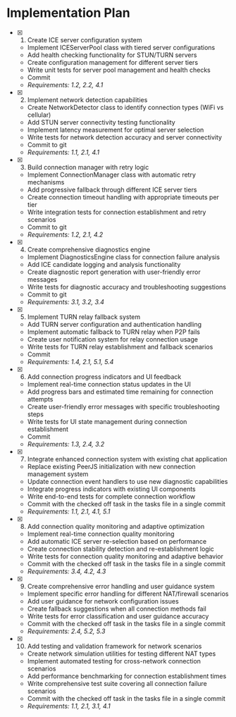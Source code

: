 # Implementation Plan

- [x] 1. Create ICE server configuration system
  - Implement ICEServerPool class with tiered server configurations
  - Add health checking functionality for STUN/TURN servers
  - Create configuration management for different server tiers
  - Write unit tests for server pool management and health checks
  - Commit
  - _Requirements: 1.2, 2.2, 4.1_

- [x] 2. Implement network detection capabilities
  - Create NetworkDetector class to identify connection types (WiFi vs cellular)
  - Add STUN server connectivity testing functionality
  - Implement latency measurement for optimal server selection
  - Write tests for network detection accuracy and server connectivity
  - Commit to git
  - _Requirements: 1.1, 2.1, 4.1_

- [x] 3. Build connection manager with retry logic
  - Implement ConnectionManager class with automatic retry mechanisms
  - Add progressive fallback through different ICE server tiers
  - Create connection timeout handling with appropriate timeouts per tier
  - Write integration tests for connection establishment and retry scenarios
  - Commit to git
  - _Requirements: 1.2, 2.1, 4.2_

- [x] 4. Create comprehensive diagnostics engine
  - Implement DiagnosticsEngine class for connection failure analysis
  - Add ICE candidate logging and analysis functionality
  - Create diagnostic report generation with user-friendly error messages
  - Write tests for diagnostic accuracy and troubleshooting suggestions
  - Commit to git
  - _Requirements: 3.1, 3.2, 3.4_

- [x] 5. Implement TURN relay fallback system
  - Add TURN server configuration and authentication handling
  - Implement automatic fallback to TURN relay when P2P fails
  - Create user notification system for relay connection usage
  - Write tests for TURN relay establishment and fallback scenarios
  - Commit
  - _Requirements: 1.4, 2.1, 5.1, 5.4_

- [x] 6. Add connection progress indicators and UI feedback
  - Implement real-time connection status updates in the UI
  - Add progress bars and estimated time remaining for connection attempts
  - Create user-friendly error messages with specific troubleshooting steps
  - Write tests for UI state management during connection establishment
  - Commit
  - _Requirements: 1.3, 2.4, 3.2_

- [x] 7. Integrate enhanced connection system with existing chat application
  - Replace existing PeerJS initialization with new connection management system
  - Update connection event handlers to use new diagnostic capabilities
  - Integrate progress indicators with existing UI components
  - Write end-to-end tests for complete connection workflow
  - Commit with the checked off task in the tasks file in a single commit
  - _Requirements: 1.1, 2.1, 4.1, 5.1_

- [x] 8. Add connection quality monitoring and adaptive optimization
  - Implement real-time connection quality monitoring
  - Add automatic ICE server re-selection based on performance
  - Create connection stability detection and re-establishment logic
  - Write tests for connection quality monitoring and adaptive behavior
  - Commit with the checked off task in the tasks file in a single commit
  - _Requirements: 3.4, 4.2, 4.3_

- [x] 9. Create comprehensive error handling and user guidance system
  - Implement specific error handling for different NAT/firewall scenarios
  - Add user guidance for network configuration issues
  - Create fallback suggestions when all connection methods fail
  - Write tests for error classification and user guidance accuracy
  - Commit with the checked off task in the tasks file in a single commit
  - _Requirements: 2.4, 5.2, 5.3_

- [x] 10. Add testing and validation framework for network scenarios
  - Create network simulation utilities for testing different NAT types
  - Implement automated testing for cross-network connection scenarios
  - Add performance benchmarking for connection establishment times
  - Write comprehensive test suite covering all connection failure scenarios
  - Commit with the checked off task in the tasks file in a single commit
  - _Requirements: 1.1, 2.1, 3.1, 4.1_
